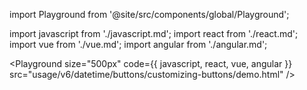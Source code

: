 import Playground from '@site/src/components/global/Playground';

import javascript from './javascript.md';
import react from './react.md';
import vue from './vue.md';
import angular from './angular.md';

<Playground
  size="500px"
  code={{ javascript, react, vue, angular }}
  src="usage/v6/datetime/buttons/customizing-buttons/demo.html"
/>
